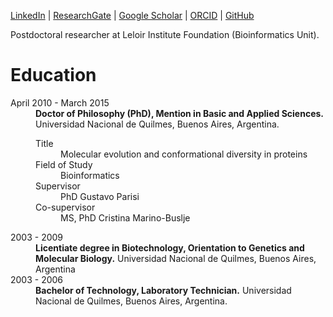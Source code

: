 [LinkedIn](https://www.linkedin.com/in/diegojavierzea) | [ResearchGate](https://www.researchgate.net/profile/Diego_Javier_Zea) | [Google Scholar](https://scholar.google.com.ar/citations?user=Z4sqaB0AAAAJ&hl=en&oi=ao) | [ORCID](https://orcid.org/0000-0002-4254-9320) | [GitHub](https://github.com/diegozea)

Postdoctoral researcher at Leloir Institute Foundation (Bioinformatics Unit).

# Education

<dl>
  <dt>April 2010 - March 2015</dt>
  <dd><strong>Doctor of Philosophy (PhD), Mention in Basic and Applied Sciences.</strong> Universidad Nacional de Quilmes, Buenos Aires, Argentina.</dd>
  <dt></dt>
  <dd>
    <dl>
      <dt>Title</dt><dd>Molecular evolution and conformational diversity in proteins</dd>
      <dt>Field of Study</dt><dd>Bioinformatics</dd>
      <dt>Supervisor</dt><dd>PhD Gustavo Parisi</dd>
      <dt>Co-supervisor</dt><dd>MS, PhD Cristina Marino-Buslje</dd>
    </dl>
  </dd>
  <dt>2003 - 2009</dt>
  <dd><strong>Licentiate degree in Biotechnology, Orientation to Genetics and Molecular Biology.</strong> Universidad Nacional de Quilmes, Buenos Aires, Argentina</dd>
  <dt>2003 - 2006</dt>
  <dd><strong>Bachelor of Technology, Laboratory Technician.</strong> Universidad Nacional de Quilmes, Buenos Aires, Argentina.</dd>
</dl>
